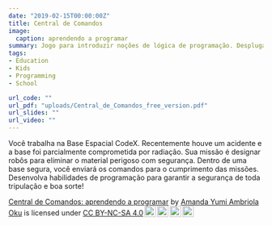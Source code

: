 ```yaml
---
date: "2019-02-15T00:00:00Z"
title: Central de Comandos
image: 
  caption: aprendendo a programar
summary: Jogo para introduzir noções de lógica de programação. Desplugado, aberto, livre, colorido.
tags:
- Education
- Kids
- Programming
- School

url_code: ""
url_pdf: "uploads/Central_de_Comandos_free_version.pdf"
url_slides: ""
url_video: ""
---
```


Você trabalha na Base Espacial CodeX. Recentemente houve um acidente e a base foi parcialmente comprometida por radiação. Sua missão é designar robôs para eliminar o material perigoso com segurança. Dentro de uma base segura, você enviará os comandos para o cumprimento das missões. Desenvolva habilidades de programação para garantir a segurança de toda tripulação e boa sorte!

<p xmlns:cc="http://creativecommons.org/ns#" xmlns:dct="http://purl.org/dc/terms/"><a property="dct:title" rel="cc:attributionURL" href="https://www.yumi.science/uploads/Central_de_Comandos_free_version.pdf">Central de Comandos: aprendendo a programar</a> by <a rel="cc:attributionURL dct:creator" property="cc:attributionName" href="https://www.yumi.science">Amanda Yumi Ambriola Oku</a> is licensed under <a href="http://creativecommons.org/licenses/by-nc-sa/4.0/?ref=chooser-v1" target="_blank" rel="license noopener noreferrer" style="display:inline-block;">CC BY-NC-SA 4.0<img style="height:22px!important;margin-left:3px;vertical-align:text-bottom;" src="https://mirrors.creativecommons.org/presskit/icons/cc.svg?ref=chooser-v1"><img style="height:22px!important;margin-left:3px;vertical-align:text-bottom;" src="https://mirrors.creativecommons.org/presskit/icons/by.svg?ref=chooser-v1"><img style="height:22px!important;margin-left:3px;vertical-align:text-bottom;" src="https://mirrors.creativecommons.org/presskit/icons/nc.svg?ref=chooser-v1"><img style="height:22px!important;margin-left:3px;vertical-align:text-bottom;" src="https://mirrors.creativecommons.org/presskit/icons/sa.svg?ref=chooser-v1"></a></p>
